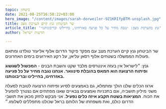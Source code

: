 ```yaml
---
topic: ביטחון
date: 2021-08-25T16:58:22+03:00
hero_image: "/content/images/sarah-dorweiler-9Z1KRIfpBTM-unsplash.jpg"
title: שר הביטחון גנץ קיים הערכת מצב
article_title: 'גנץ בהערכת מצב: ״נגבה מחיר על כל פגיעה באזרחינו, בחיילינו ובריבונותנו״'
author: חדשות ישראל

---
```

שר הביטחון גנץ קיים הערכת מצב עם מפקד פיקוד הדרום אלוף אליעזר טולדנו ומתאם פעולות הממשלה בשטחים אלוף רסאן עליאן, על רקע האירועים בימים האחרונים.

גנץ: ״לישראל אין בעזה אינטרסים מלבד שקט והשבת הבנים - **המכשול לשגשוג ופיתוח הרצועה הוא חמאס בהובלת סינוואר. אנחנו נגבה מחיר על כל פגיעה באזרחינו, בחיילינו ובריבונותנו.**

ארגז הכלים שלנו הולך ומתמלא, גם באמצעים לסיוע ופיתוח הרצועה לטובת למעלה משני מיליון תושביה, וגם בתכניות ואמצעים צבאיים שאנו מפתחים אם נצטרך להפעיל את הכוח. **המציאות בשטח תקבע איזה כלים נפעיל.** אני מבקש לחזק מכאן את תושבי הדרום כולם, ואת משפחתו של הלוחם בראל שכולנו מתפללים לשלומו.״